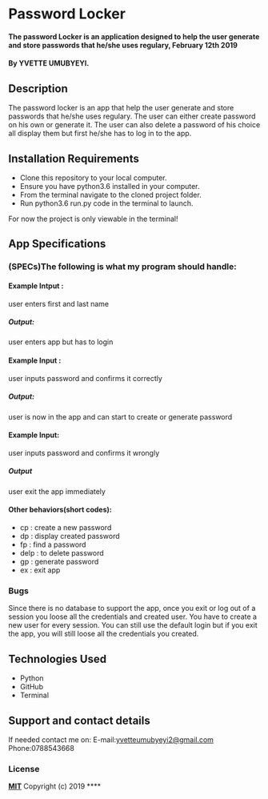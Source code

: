 # Password Locker
#### The password Locker is an application designed to help the user generate and store passwords that he/she uses regulary, February 12th 2019

#### By **YVETTE UMUBYEYI.**
## Description
The password locker is an app that help the user generate and store passwords that he/she uses regulary. The user can either create password on his own or generate it. The user can also delete a password of his choice all display them but first he/she has to log in to the app.
## Installation Requirements
* Clone this repository to your local computer.
* Ensure you have python3.6 installed in your computer.
* From the terminal navigate to the cloned project folder.
* Run python3.6 run.py code in the terminal to launch.

For now the project is only viewable in the terminal!

## App Specifications
### (SPECs)The following is what my program should handle:

#### Example Intput : 
user enters first and last name
 ##### Output:
 user enters app but has to login

#### Example Input : 
user inputs password and confirms it correctly
#####  Output:
user is now in the app and can start to create or generate password

#### Example Input:
user inputs password and confirms it wrongly
##### Output
user exit the app immediately





#### Other behaviors(short codes):
* cp : create a new password
* dp : display created password
* fp : find a password
* delp : to delete password
* gp : generate password
* ex : exit app

### Bugs
Since there is no database to support the app, once you exit or log out of a session you loose all the credentials and created user. You have to create a new user for every session. You can still use the default login but if you exit the app, you will still loose all the credentials you created.
## Technologies Used
* Python
* GitHub
* Terminal
## Support and contact details
If needed contact me on:
E-mail:yvetteumubyeyi2@gmail.com
Phone:0788543668
### License
**[MIT](http://choosealisence.com/licenses/mit/)**
Copyright (c) 2019 ****
